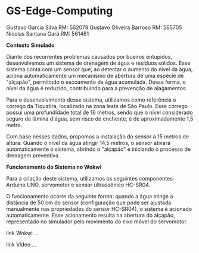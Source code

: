 # GS-Edge-Computing
Gustavo Garcia Silva RM: 562078
Gustavo Oliveira Barroso RM: 565705
Nicolas Santana Gará RM: 561461

**Contexto Simulado**

Diante dos recorrentes problemas causados por bueiros entupidos, desenvolvemos um sistema de drenagem de água e resíduos sólidos. Esse sistema conta com um sensor que, ao detectar o aumento do nível da água, aciona automaticamente um mecanismo de abertura de uma espécie de "alçapão", permitindo o escoamento da água acumulada. Dessa forma, o nível da água é reduzido, contribuindo para a prevenção de alagamentos.

Para o desenvolvimento desse sistema, utilizamos como referência o córrego da Tiquatira, localizado na zona leste de São Paulo. Esse córrego possui uma profundidade total de 16 metros, sendo que o nível considerado seguro da lâmina d'água, sem risco de enchente, é de aproximadamente 1,5 metro.

Com base nesses dados, propomos a instalação do sensor a 15 metros de altura. Quando o nível da água atingir 14,5 metros, o sensor ativará automaticamente o sistema, abrindo o "alçapão" e iniciando o processo de drenagem preventiva.

**Funcionamento do Sistema no Wokwi**

Para a criação deste sistema, utilizamos os seguintes componentes: Arduino UNO, servomotor e sensor ultrassônico HC-SR04.

O funcionamento ocorre da seguinte forma: quando a água atinge a distância de 50 cm do sensor (configuração que pode ser ajustada manualmente nas propriedades do sensor HC-SR04), o sistema é acionado automaticamente. Esse acionamento resulta na abertura do alçapão, representado no simulador pelo movimento do eixo móvel do servomotor.

link Wokwi
...

link Vídeo
...
